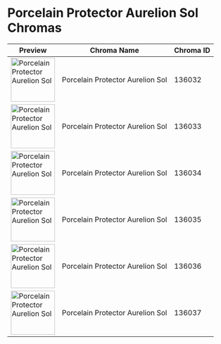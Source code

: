 # Porcelain Protector Aurelion Sol Chromas

| Preview | Chroma Name | Chroma ID |
|---|---|---|
| <img src='https://raw.communitydragon.org/latest/plugins/rcp-be-lol-game-data/global/default/v1/champion-chroma-images/136/136032.png' alt='Porcelain Protector Aurelion Sol' width='100'> | Porcelain Protector Aurelion Sol | 136032 |
| <img src='https://raw.communitydragon.org/latest/plugins/rcp-be-lol-game-data/global/default/v1/champion-chroma-images/136/136033.png' alt='Porcelain Protector Aurelion Sol' width='100'> | Porcelain Protector Aurelion Sol | 136033 |
| <img src='https://raw.communitydragon.org/latest/plugins/rcp-be-lol-game-data/global/default/v1/champion-chroma-images/136/136034.png' alt='Porcelain Protector Aurelion Sol' width='100'> | Porcelain Protector Aurelion Sol | 136034 |
| <img src='https://raw.communitydragon.org/latest/plugins/rcp-be-lol-game-data/global/default/v1/champion-chroma-images/136/136035.png' alt='Porcelain Protector Aurelion Sol' width='100'> | Porcelain Protector Aurelion Sol | 136035 |
| <img src='https://raw.communitydragon.org/latest/plugins/rcp-be-lol-game-data/global/default/v1/champion-chroma-images/136/136036.png' alt='Porcelain Protector Aurelion Sol' width='100'> | Porcelain Protector Aurelion Sol | 136036 |
| <img src='https://raw.communitydragon.org/latest/plugins/rcp-be-lol-game-data/global/default/v1/champion-chroma-images/136/136037.png' alt='Porcelain Protector Aurelion Sol' width='100'> | Porcelain Protector Aurelion Sol | 136037 |
